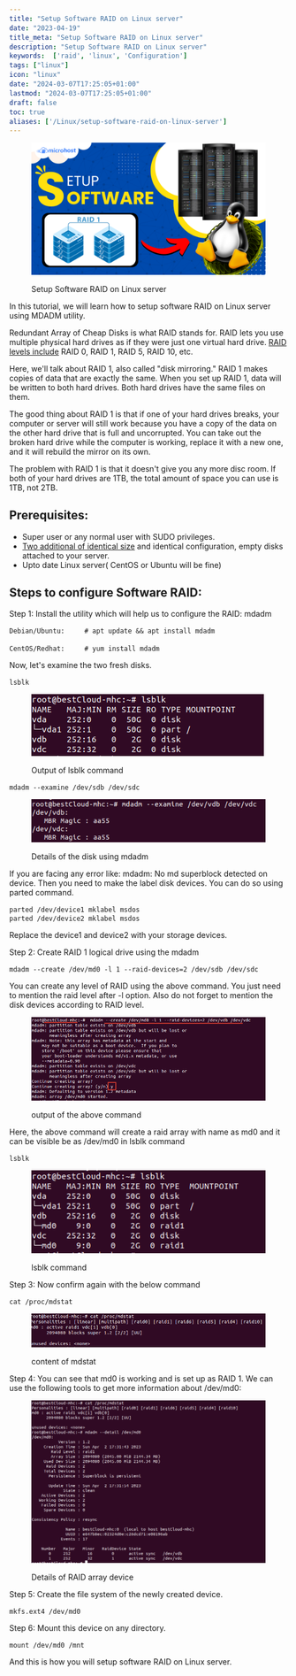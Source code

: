 ```yaml
---
title: "Setup Software RAID on Linux server"
date: "2023-04-19"
title_meta: "Setup Software RAID on Linux server"
description: "Setup Software RAID on Linux server"
keywords:  ['raid', 'linux', 'Configuration']
tags: ["linux"]
icon: "linux"
date: "2024-03-07T17:25:05+01:00"
lastmod: "2024-03-07T17:25:05+01:00" 
draft: false
toc: true
aliases: ['/Linux/setup-software-raid-on-linux-server']
---
```


<figure>

![Setup Software RAID on Linux server](images/Setup-Software-RAID-on-Linux-server.png)

<figcaption>

Setup Software RAID on Linux server

</figcaption>

</figure>

In this tutorial, we will learn how to setup software RAID on Linux server using MDADM utility.

Redundant Array of Cheap Disks is what RAID stands for. RAID lets you use multiple physical hard drives as if they were just one virtual hard drive. [RAID levels include](https://en.wikipedia.org/wiki/Standard_RAID_levels) RAID 0, RAID 1, RAID 5, RAID 10, etc.

Here, we'll talk about RAID 1, also called "disk mirroring." RAID 1 makes copies of data that are exactly the same. When you set up RAID 1, data will be written to both hard drives. Both hard drives have the same files on them.

The good thing about RAID 1 is that if one of your hard drives breaks, your computer or server will still work because you have a copy of the data on the other hard drive that is full and uncorrupted. You can take out the broken hard drive while the computer is working, replace it with a new one, and it will rebuild the mirror on its own.

The problem with RAID 1 is that it doesn't give you any more disc room. If both of your hard drives are 1TB, the total amount of space you can use is 1TB, not 2TB.

## Prerequisites:

- Super user or any normal user with SUDO privileges.
- [Two additional of identical size](https://utho.com/docs/tutorial/how-to-add-additional-storage-in-the-cloud/) and identical configuration, empty disks attached to your server.
- Upto date Linux server( CentOS or Ubuntu will be fine)

## Steps to configure Software RAID:

Step 1: Install the utility which will help us to configure the RAID: mdadm

```
Debian/Ubuntu:     # apt update && apt install mdadm

CentOS/Redhat:     # yum install mdadm
```

Now, let's examine the two fresh disks.

```
lsblk
```
<figure>

![Output of lsblk command](images/image-907.png)

<figcaption>

Output of lsblk command

</figcaption>

</figure>

```
mdadm --examine /dev/sdb /dev/sdc
```
<figure>

![Details of the disk using mdadm](images/image-908.png)

<figcaption>

Details of the disk using mdadm

</figcaption>

</figure>

If you are facing any error like: mdadm: No md superblock detected on device. Then you need to make the label disk devices. You can do so using parted command.

```
parted /dev/device1 mklabel msdos 
parted /dev/device2 mklabel msdos
```
Replace the device1 and device2 with your storage devices.

Step 2: Create RAID 1 logical drive using the mdadm

```
mdadm --create /dev/md0 -l 1 --raid-devices=2 /dev/sdb /dev/sdc
```
You can create any level of RAID using the above command. You just need to mention the raid level after -l option. Also do not forget to mention the disk devices according to RAID level.

<figure>

![](images/image-909.png)

<figcaption>

output of the above command

</figcaption>

</figure>

Here, the above command will create a raid array with name as md0 and it can be visible be as /dev/md0 in lsblk command

```
lsblk
```
<figure>

![lsblk command](images/image-910.png)

<figcaption>

lsblk command

</figcaption>

</figure>

Step 3: Now confirm again with the below command

```
cat /proc/mdstat
```
<figure>

![content of mdstat ](images/image-911.png)

<figcaption>

content of mdstat

</figcaption>

</figure>

Step 4: You can see that md0 is working and is set up as RAID 1. We can use the following tools to get more information about /dev/md0:

<figure>

![Details of RAID array device](images/image-912.png)

<figcaption>

Details of RAID array device

</figcaption>

</figure>

Step 5: Create the file system of the newly created device.

```
mkfs.ext4 /dev/md0
```
Step 6: Mount this device on any directory.

```
mount /dev/md0 /mnt
```
And this is how you will setup software RAID on Linux server.
